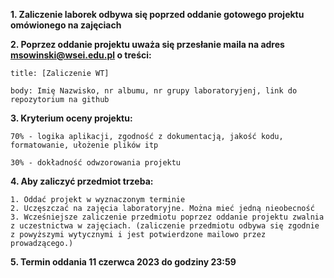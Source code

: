 **1. Zaliczenie laborek odbywa się poprzed oddanie gotowego projektu omówionego na zajęciach**

**2. Poprzez oddanie projektu uważa się przesłanie maila na adres msowinski@wsei.edu.pl o treści:**
	
	
	title: [Zaliczenie WT]
	
	body: Imię Nazwisko, nr albumu, nr grupy laboratoryjenj, link do repozytorium na github
	
	

**3. Kryterium oceny projektu:**

	
	70% - logika aplikacji, zgodność z dokumentacją, jakość kodu, formatowanie, ułożenie plików itp

	30% - dokładność odwzorowania projektu
	

**4. Aby zaliczyć przedmiot trzeba:**


	1. Oddać projekt w wyznaczonym terminie
	2. Uczęszczać na zajęcia laboratoryjne. Można mieć jedną nieobecność
	3. Wcześniejsze zaliczenie przedmiotu poprzez oddanie projektu zwalnia z uczestnictwa w zajęciach. (zaliczenie przedmiotu odbywa się zgodnie z powyższymi wytycznymi i jest potwierdzone mailowo przez prowadzącego.)


**5. Termin oddania 11 czerwca 2023 do godziny 23:59**
